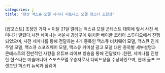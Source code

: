 ```yaml
---
categories: j
title: "현장 맥스큐 모델 세미나 피트니스 모델 현스타 조현상"
---
```

[잡포스트] 조정인 기자 = 이달 21일 열리는 맥스큐 모델 콘테스트 대회에 앞서 사전 세미나가 열렸다.사전 세미나는 서울시 강남구에 위치한 베이글 코리아 스튜디오에서 진행되었으며, 사전 세미나를 통해 전달하는 4개 종목인 맥스큐 비치웨어 모델, 맥스큐 진캐주얼 모델, 맥스큐 스포츠웨어 모델, 맥스큐 커머셜 광고 모델 대한 종목별 세부설명과 콘테스트의 전반적인 사항을 유튜브 라이브 방송을 통해 전달했다 .한편, 세미나를 진행한 현스타는 머슬마니아 스포츠모델 우승자로서 다비드상을 수상하였으며, 현재 골프 브랜드인 허스키 뉴욕과 짐웨어